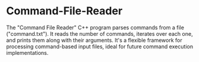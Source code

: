 # Command-File-Reader
The "Command File Reader" C++ program parses commands from a file ("command.txt"). It reads the number of commands, iterates over each one, and prints them along with their arguments. It's a flexible framework for processing command-based input files, ideal for future command execution implementations.
